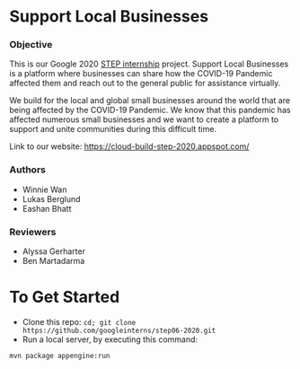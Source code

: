 # Support Local Businesses

### Objective

This is our Google 2020 [STEP internship](https://buildyourfuture.withgoogle.com/programs/step/) project. 
Support Local Businesses is a platform where businesses can share how the COVID-19 Pandemic affected 
them and reach out to the general public for assistance virtually. 

We build for the local and global small businesses around the world that are being affected 
by the COVID-19 Pandemic. We know that this pandemic has affected numerous small businesses 
and we want to create a platform to support and unite communities during this difficult time.

Link to our website: https://cloud-build-step-2020.appspot.com/

### Authors

- Winnie Wan 
- Lukas Berglund
- Eashan Bhatt

### Reviewers 

- Alyssa Gerharter
- Ben Martadarma

# To Get Started

- Clone this repo: `cd; git clone https://github.com/googleinterns/step06-2020.git`
- Run a local server, by executing this command:

```bash
mvn package appengine:run
```